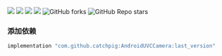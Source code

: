 ![](https://img.shields.io/badge/license-Apache--2.0-blue)
![](https://img.shields.io/badge/android-21%2B-brightgreen?logo=android)
![](https://img.shields.io/badge/jitpack-release-green?logo=jitpack)
[![](https://jitpack.io/v/catchpig/AndroidUVCCamera.svg)](https://jitpack.io/#catchpig/AndroidUVCCamera)
![GitHub forks](https://img.shields.io/github/forks/catchpig/AndroidUVCCamera)
![GitHub Repo stars](https://img.shields.io/github/stars/catchpig/AndroidUVCCamera)

### 添加依赖

```groovy
implementation "com.github.catchpig:AndroidUVCCamera:last_version"
```
